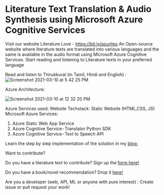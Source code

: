 # Literature Text Translation & Audio Synthesis using Microsoft Azure Cognitive Services

Visit our website Literature Love -  https://bit.ly/azurites
An Open-source website where literature texts are translated into various languages and the same is available in the audio format using Microsoft Azure Cognitive Services.
Start reading and listening to Literature texts in your preferred language


Read and listen to Thirukkural (in Tamil, Hindi and English) :
![Screenshot 2021-03-10 at 5 42 25 PM](https://user-images.githubusercontent.com/25385071/110686277-480a1600-8205-11eb-8094-f424d0567c24.png)


Azure Architecture:

![Screenshot 2021-03-10 at 12 32 20 PM](https://user-images.githubusercontent.com/25385071/110686413-6a039880-8205-11eb-9ecc-62037d727332.png)

Azure Services used:
Website Techstack: Static Website (HTML,CSS, JS)
Microsoft Azure Services:
1. Azure Static Web App Service
2. Azure Cognitive Service - Translator Python SDK
3. Azure Cognitive Service - Text to Speech API

Learn the step by step implementation of the solution in my [blog:](https://vivekraja98.medium.com) 

Want to contribute?

Do you have a literature text to contribute? Sign up the [form here!](https://forms.office.com/Pages/ResponsePage.aspx?id=DQSIkWdsW0yxEjajBLZtrQAAAAAAAAAAAANAAQwRVW1UNzMyOFFCUFU3R08xUk4zSlc5SjhONTFPOC4u)

Do you have a book/novel recommendation? Drop it [here!](https://forms.office.com/Pages/ResponsePage.aspx?id=DQSIkWdsW0yxEjajBLZtrQAAAAAAAAAAAANAAQwRVW1UMUc4NEQ4OTIxQU9SR0YyV1RYNTdOMVlNVC4u)

Are you a developer (web, API, ML or anyone with pure interest) : Create issue or pull request your work! 
